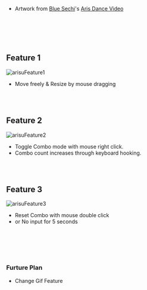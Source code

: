 <br></br>
 * Artwork from [Blue Sechi](https://x.com/sechihyeo)'s [Aris Dance Video](https://youtu.be/T9F1Wk8DQdg?si=5ECN2Ge3BK0W9hSC)


<br></br><br></br>
## Feature 1
![arisuFeature1](https://github.com/user-attachments/assets/bb1d13d9-6551-4662-997d-463c24d0c669)

* Move freely & Resize by mouse dragging

  
<br></br>
## Feature 2
![arisuFeature2](https://github.com/user-attachments/assets/a27d0a7b-20a5-4eab-b52d-309dbd9b1564)

* Toggle Combo mode with mouse right click.
* Combo count increases through keyboard hooking.



<br></br>
## Feature 3
![arisuFeature3](https://github.com/user-attachments/assets/4e26b96b-3266-4c96-8e40-36ce6f7d63cc)

* Reset Combo with mouse double click
* or No input for 5 seconds

<br></br>
<br></br>
### Furture Plan

* Change Gif Feature
